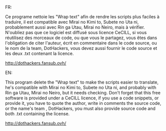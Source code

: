 FR:

Ce programe nettoie les "Wrap text" afin de rendre les scripts plus faciles à traduire, il est compatible avec Mirai no Kimi to, Subete no Uta ni,
probablement aussi avec Rin ga Utau, Mirai no Neiro, mais à vérifier. N'oubliez pas que ce logiciel est diffusé sous licence CeCILL, 
si vous réutilisez des morceaux de code, ou que vous le partagez, vous êtes dans l'obligation de citer l'auteur, écrit en commentaire dans le code source, 
ou le nom de la team, DotHackers, vous devez aussi fournir le code source et les deux .txt contenant la licence.

http://dothackers.fansub.ovh/

EN:

This program delete the "Wrap text" to make the scripts easier to translate, he's compatible with Mirai no Kimi to, Subete no Uta ni, 
and probably with Rin ga Utau, Mirai no Neiro, but it needs checking. Don't forget that this free software is provided under a CeCILL licence,
if you use a code snippets, or provide it, you have to quote the author, write in comments the source code, or the name's team , DotHackers, 
you must also provide source code and both .txt containing the license.

http://dothackers.fansub.ovh/
